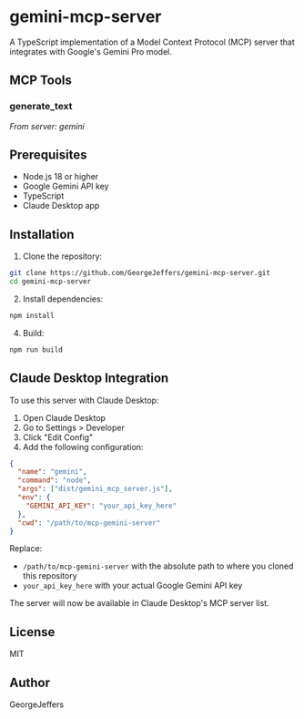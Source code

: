 # gemini-mcp-server

A TypeScript implementation of a Model Context Protocol (MCP) server that integrates with Google's Gemini Pro model.

## MCP Tools

### generate_text
*From server: gemini*

## Prerequisites

- Node.js 18 or higher
- Google Gemini API key
- TypeScript
- Claude Desktop app

## Installation

1. Clone the repository:
```bash
git clone https://github.com/GeorgeJeffers/gemini-mcp-server.git
cd gemini-mcp-server
```

2. Install dependencies:
```bash
npm install
```

4. Build:
```bash
npm run build
```

## Claude Desktop Integration

To use this server with Claude Desktop:

1. Open Claude Desktop
2. Go to Settings > Developer
3. Click "Edit Config"
4. Add the following configuration:

```json
{
  "name": "gemini",
  "command": "node",
  "args": ["dist/gemini_mcp_server.js"],
  "env": {
    "GEMINI_API_KEY": "your_api_key_here"
  },
  "cwd": "/path/to/mcp-gemini-server"
}
```

Replace:
- `/path/to/mcp-gemini-server` with the absolute path to where you cloned this repository
- `your_api_key_here` with your actual Google Gemini API key

The server will now be available in Claude Desktop's MCP server list.

## License

MIT

## Author

GeorgeJeffers